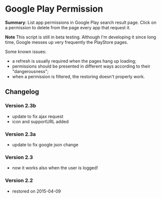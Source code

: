 Google Play Permission
======================

**Summary**:
List app permissions in Google Play search result page.
Click on a permission to delete from the page every app that request it.

**Note**
This script is still in beta testing.
Although I'm developing it since long time, Google messes up very
frequently the PlayStore pages.

Some known issues:
- a refresh is usually required when the pages hang up loading;
- permissions should be presented in different ways according to their
  "dangerousness";
- when a permission is filtered, the restoring doesn't properly work.

## Changelog

### Version 2.3b
- update to fix ajax request
- icon and supportURL added

### Version 2.3a
- update to fix google json change

### Version 2.3
- now it works also when the user is logged!

### Version 2.2
- restored on 2015-04-09
